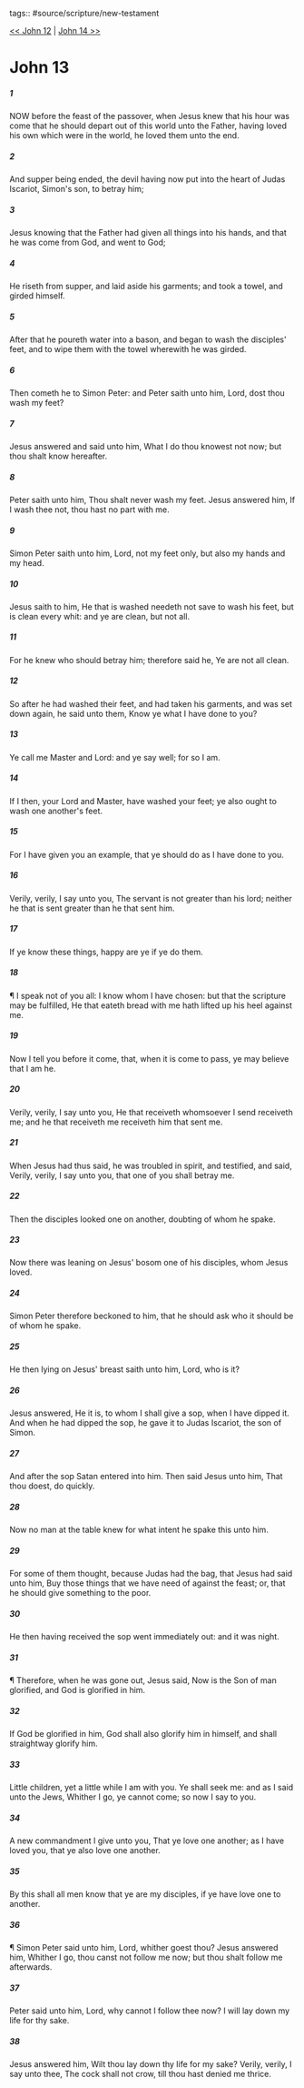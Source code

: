 tags:: #source/scripture/new-testament

[<< John 12](/New_Testament/04_John/John_12.md) | [John 14 >>](/New_Testament/04_John/John_14.md)

# John 13

##### 1

NOW before the feast of the passover, when Jesus knew that his hour was come that he should depart out of this world unto the Father, having loved his own which were in the world, he loved them unto the end.

##### 2

And supper being ended, the devil having now put into the heart of Judas Iscariot, Simon's son, to betray him;

##### 3

Jesus knowing that the Father had given all things into his hands, and that he was come from God, and went to God;

##### 4

He riseth from supper, and laid aside his garments; and took a towel, and girded himself.

##### 5

After that he poureth water into a bason, and began to wash the disciples' feet, and to wipe them with the towel wherewith he was girded.

##### 6

Then cometh he to Simon Peter: and Peter saith unto him, Lord, dost thou wash my feet?

##### 7

Jesus answered and said unto him, What I do thou knowest not now; but thou shalt know hereafter.

##### 8

Peter saith unto him, Thou shalt never wash my feet. Jesus answered him, If I wash thee not, thou hast no part with me.

##### 9

Simon Peter saith unto him, Lord, not my feet only, but also my hands and my head.

##### 10

Jesus saith to him, He that is washed needeth not save to wash his feet, but is clean every whit: and ye are clean, but not all.

##### 11

For he knew who should betray him; therefore said he, Ye are not all clean.

##### 12

So after he had washed their feet, and had taken his garments, and was set down again, he said unto them, Know ye what I have done to you?

##### 13

Ye call me Master and Lord: and ye say well; for so I am.

##### 14

If I then, your Lord and Master, have washed your feet; ye also ought to wash one another's feet.

##### 15

For I have given you an example, that ye should do as I have done to you.

##### 16

Verily, verily, I say unto you, The servant is not greater than his lord; neither he that is sent greater than he that sent him.

##### 17

If ye know these things, happy are ye if ye do them.

##### 18

¶ I speak not of you all: I know whom I have chosen: but that the scripture may be fulfilled, He that eateth bread with me hath lifted up his heel against me.

##### 19

Now I tell you before it come, that, when it is come to pass, ye may believe that I am he.

##### 20

Verily, verily, I say unto you, He that receiveth whomsoever I send receiveth me; and he that receiveth me receiveth him that sent me.

##### 21

When Jesus had thus said, he was troubled in spirit, and testified, and said, Verily, verily, I say unto you, that one of you shall betray me.

##### 22

Then the disciples looked one on another, doubting of whom he spake.

##### 23

Now there was leaning on Jesus' bosom one of his disciples, whom Jesus loved.

##### 24

Simon Peter therefore beckoned to him, that he should ask who it should be of whom he spake.

##### 25

He then lying on Jesus' breast saith unto him, Lord, who is it?

##### 26

Jesus answered, He it is, to whom I shall give a sop, when I have dipped it. And when he had dipped the sop, he gave it to Judas Iscariot, the son of Simon.

##### 27

And after the sop Satan entered into him. Then said Jesus unto him, That thou doest, do quickly.

##### 28

Now no man at the table knew for what intent he spake this unto him.

##### 29

For some of them thought, because Judas had the bag, that Jesus had said unto him, Buy those things that we have need of against the feast; or, that he should give something to the poor.

##### 30

He then having received the sop went immediately out: and it was night.

##### 31

¶ Therefore, when he was gone out, Jesus said, Now is the Son of man glorified, and God is glorified in him.

##### 32

If God be glorified in him, God shall also glorify him in himself, and shall straightway glorify him.

##### 33

Little children, yet a little while I am with you. Ye shall seek me: and as I said unto the Jews, Whither I go, ye cannot come; so now I say to you.

##### 34

A new commandment I give unto you, That ye love one another; as I have loved you, that ye also love one another.

##### 35

By this shall all men know that ye are my disciples, if ye have love one to another.

##### 36

¶ Simon Peter said unto him, Lord, whither goest thou? Jesus answered him, Whither I go, thou canst not follow me now; but thou shalt follow me afterwards.

##### 37

Peter said unto him, Lord, why cannot I follow thee now? I will lay down my life for thy sake.

##### 38

Jesus answered him, Wilt thou lay down thy life for my sake? Verily, verily, I say unto thee, The cock shall not crow, till thou hast denied me thrice.
